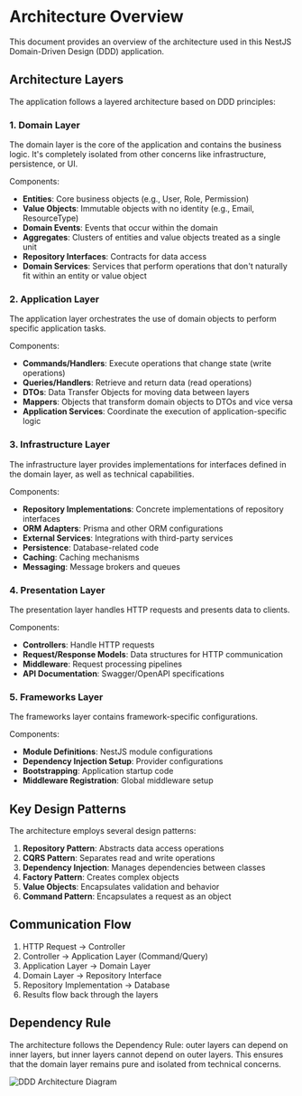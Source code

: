 # Architecture Overview

This document provides an overview of the architecture used in this NestJS Domain-Driven Design (DDD) application.

## Architecture Layers

The application follows a layered architecture based on DDD principles:

### 1. Domain Layer

The domain layer is the core of the application and contains the business logic. It's completely isolated from other concerns like infrastructure, persistence, or UI.

Components:
- **Entities**: Core business objects (e.g., User, Role, Permission)
- **Value Objects**: Immutable objects with no identity (e.g., Email, ResourceType)
- **Domain Events**: Events that occur within the domain
- **Aggregates**: Clusters of entities and value objects treated as a single unit
- **Repository Interfaces**: Contracts for data access
- **Domain Services**: Services that perform operations that don't naturally fit within an entity or value object

### 2. Application Layer

The application layer orchestrates the use of domain objects to perform specific application tasks.

Components:
- **Commands/Handlers**: Execute operations that change state (write operations)
- **Queries/Handlers**: Retrieve and return data (read operations)
- **DTOs**: Data Transfer Objects for moving data between layers
- **Mappers**: Objects that transform domain objects to DTOs and vice versa
- **Application Services**: Coordinate the execution of application-specific logic

### 3. Infrastructure Layer

The infrastructure layer provides implementations for interfaces defined in the domain layer, as well as technical capabilities.

Components:
- **Repository Implementations**: Concrete implementations of repository interfaces
- **ORM Adapters**: Prisma and other ORM configurations
- **External Services**: Integrations with third-party services
- **Persistence**: Database-related code
- **Caching**: Caching mechanisms
- **Messaging**: Message brokers and queues

### 4. Presentation Layer

The presentation layer handles HTTP requests and presents data to clients.

Components:
- **Controllers**: Handle HTTP requests
- **Request/Response Models**: Data structures for HTTP communication
- **Middleware**: Request processing pipelines
- **API Documentation**: Swagger/OpenAPI specifications

### 5. Frameworks Layer

The frameworks layer contains framework-specific configurations.

Components:
- **Module Definitions**: NestJS module configurations
- **Dependency Injection Setup**: Provider configurations
- **Bootstrapping**: Application startup code
- **Middleware Registration**: Global middleware setup

## Key Design Patterns

The architecture employs several design patterns:

1. **Repository Pattern**: Abstracts data access operations
2. **CQRS Pattern**: Separates read and write operations
3. **Dependency Injection**: Manages dependencies between classes
4. **Factory Pattern**: Creates complex objects
5. **Value Objects**: Encapsulates validation and behavior
6. **Command Pattern**: Encapsulates a request as an object

## Communication Flow

1. HTTP Request → Controller
2. Controller → Application Layer (Command/Query)
3. Application Layer → Domain Layer
4. Domain Layer → Repository Interface
5. Repository Implementation → Database
6. Results flow back through the layers

## Dependency Rule

The architecture follows the Dependency Rule: outer layers can depend on inner layers, but inner layers cannot depend on outer layers. This ensures that the domain layer remains pure and isolated from technical concerns.

![DDD Architecture Diagram](../assets/ddd-architecture.png)